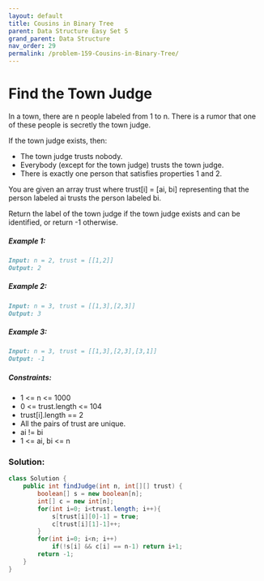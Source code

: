 ```yaml
---
layout: default
title: Cousins in Binary Tree
parent: Data Structure Easy Set 5
grand_parent: Data Structure
nav_order: 29
permalink: /problem-159-Cousins-in-Binary-Tree/
---
```

# Find the Town Judge
In a town, there are n people labeled from 1 to n. There is a rumor that one of these people is secretly the town judge.

If the town judge exists, then:

* The town judge trusts nobody.
* Everybody (except for the town judge) trusts the town judge.
* There is exactly one person that satisfies properties 1 and 2.

You are given an array trust where trust[i] = [ai, bi] representing that the person labeled ai trusts the person labeled bi.

Return the label of the town judge if the town judge exists and can be identified, or return -1 otherwise.

##### Example 1:
```markdown
Input: n = 2, trust = [[1,2]]
Output: 2
```
##### Example 2:
```markdown
Input: n = 3, trust = [[1,3],[2,3]]
Output: 3
```
##### Example 3:
```markdown
Input: n = 3, trust = [[1,3],[2,3],[3,1]]
Output: -1
```
##### Constraints:
* 1 <= n <= 1000
* 0 <= trust.length <= 104
* trust[i].length == 2
* All the pairs of trust are unique.
* ai != bi
* 1 <= ai, bi <= n

### Solution:
```java
class Solution {
    public int findJudge(int n, int[][] trust) {
        boolean[] s = new boolean[n];
        int[] c = new int[n];
        for(int i=0; i<trust.length; i++){
            s[trust[i][0]-1] = true;
            c[trust[i][1]-1]++;
        }
        for(int i=0; i<n; i++)
            if(!s[i] && c[i] == n-1) return i+1;
        return -1;
    }
}
```